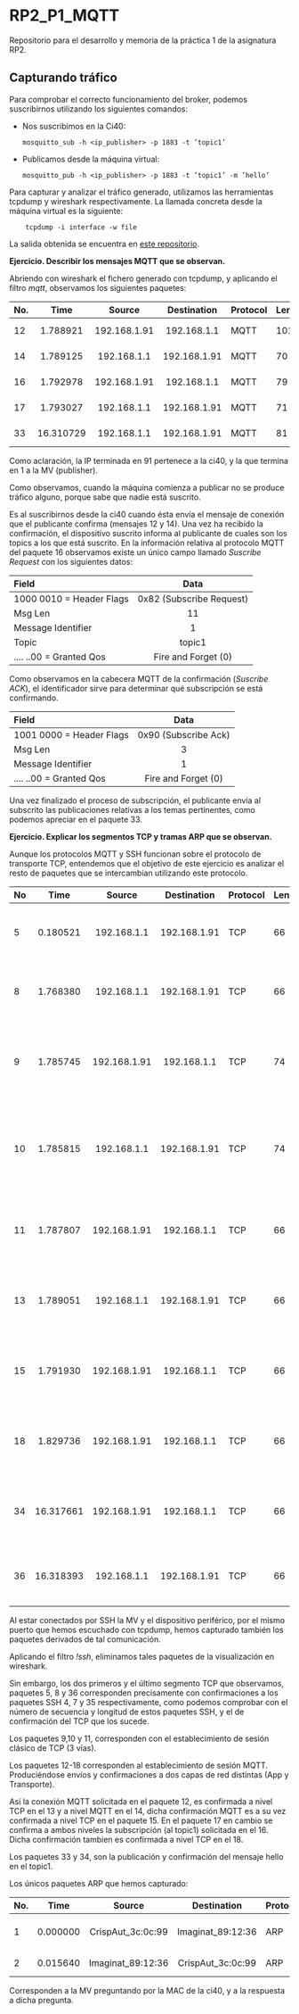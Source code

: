 # RP2_P1_MQTT

Repositorio para el desarrollo y memoria de la práctica 1 de la asignatura RP2.

##  Capturando tráfico

Para comprobar el correcto funcionamiento del broker, podemos suscribirnos utilizando los
siguientes comandos:

  * Nos suscribimos en la Ci40: 
  
        mosquitto_sub -h <ip_publisher> -p 1883 -t ’topic1’

  * Publicamos desde la máquina virtual: 
  
        mosquitto_pub -h <ip_publisher> -p 1883 -t ’topic1’ -m ’hello’
        
 Para capturar y analizar el tráfico generado, utilizamos las herramientas tcpdump y wireshark respectivamente. La llamada concreta desde la máquina virtual es la siguiente:
 
        tcpdump -i interface -w file
        
 La salida obtenida se encuentra en [este repositorio](https://github.com/softportal/Bin/blob/master/broker.out).
 
 **Ejercicio. Describir los mensajes MQTT que se observan.**  
 
 Abriendo con wireshark el fichero generado con tcpdump, y aplicando el filtro *mqtt*, observamos los siguientes paquetes:
 
 |No.|Time|Source|Destination|Protocol|Length|Info|
 |:--|:--:|:--:|:--:|:--|:--|:--:|
 12|1.788921|192.168.1.91|192.168.1.1|MQTT|101|Connect Command|
 14|1.789125|192.168.1.1|192.168.1.91|MQTT|70|Connect Ack|
 16|1.792978|192.168.1.91|192.168.1.1|MQTT|79|Subscribe Request|
 17|1.793027|192.168.1.1|192.168.1.91|MQTT|71|Subscribe Ack|
 33|16.310729|192.168.1.1|192.168.1.91|MQTT|81|Publish Message|
 
Como aclaración, la IP terminada en 91 pertenece a la ci40, y la que termina en 1 a la MV (publisher).
 
Como observamos, cuando la máquina comienza a publicar no se produce tráfico alguno, porque sabe que nadie está suscrito. 
 
Es al suscribirnos desde la ci40 cuando ésta envía el mensaje de conexión que el publicante confirma (mensajes 12 y 14). Una vez ha recibido la confirmación, el dispositivo suscrito informa al publicante de cuales son los topics a los que está suscrito. En la información relativa al protocolo MQTT del paquete 16 observamos existe un único campo llamado *Suscribe Request* con los siguientes datos:

|Field|Data|
|:--|:--:|
1000 0010 = Header Flags|0x82 (Subscribe Request)
Msg Len|11
Message Identifier|1
Topic|topic1
.... ..00 = Granted Qos|Fire and Forget (0)

Como observamos en la cabecera MQTT de la confirmación (*Suscribe ACK*), el identificador sirve para determinar qué subscripción se está confirmando.

|Field|Data|
|:--|:--:|
1001 0000 = Header Flags|0x90 (Subscribe Ack)
Msg Len|3
Message Identifier|1
.... ..00 = Granted Qos|Fire and Forget (0)

Una vez finalizado el proceso de subscripción, el publicante envía al subscrito las publicaciones relativas a los temas pertinentes, como podemos apreciar en el paquete 33.


**Ejercicio. Explicar los segmentos TCP y tramas ARP que se observan.**

Aunque los protocolos MQTT y SSH funcionan sobre el protocolo de transporte TCP, entendemos que el objetivo de este ejercicio es analizar el resto de paquetes que se intercambian utilizando este protocolo.

|No|Time|Source|Destination|Protocol|Length|Info|
|:--|:--:|:--:|:--:|:--|:--|:--:|
5|0.180521|192.168.1.1|192.168.1.91|TCP|66|50066 → 22 [ACK] Seq=53 Ack=117 Win=608 Len=0 TSval=718032781 TSecr=159417
8|1.768380|192.168.1.1|192.168.1.91|TCP|66|50066 → 22 [ACK] Seq=105 Ack=169 Win=608 Len=0 TSval=718033178 TSecr=159575
9|1.785745|192.168.1.91|192.168.1.1|TCP|74|34564 → 1883 [SYN] Seq=0 Win=29200 Len=0 MSS=1460 SACK_PERM=1 TSval=159577 TSecr=0 WS=256
10|1.785815|192.168.1.1|192.168.1.91|TCP|74|1883 → 34564 [SYN, ACK] Seq=0 Ack=1 Win=28960 Len=0 MSS=1460 SACK_PERM=1 TSval=718033181 TSecr=159577 WS=128
11|1.787807|192.168.1.91|192.168.1.1|TCP|66|34564 → 1883 [ACK] Seq=1 Ack=1 Win=29440 Len=0 TSval=159577 TSecr=718033181
13|1.789051|192.168.1.1|192.168.1.91|TCP|66|1883 → 34564 [ACK] Seq=1 Ack=36 Win=29056 Len=0 TSval=718033183 TSecr=159577
15|1.791930|192.168.1.91|192.168.1.1|TCP|66|34564 → 1883 [ACK] Seq=36 Ack=5 Win=29440 Len=0 TSval=159578 TSecr=718033183
18|1.829736|192.168.1.91|192.168.1.1|TCP|66|34564 → 1883 [ACK] Seq=49 Ack=10 Win=29440 Len=0 TSval=159582 TSecr=718033183
34|16.317661|192.168.1.91|192.168.1.1|TCP|66|34564 → 1883 [ACK] Seq=49 Ack=25 Win=29440 Len=0 TSval=161030 TSecr=718036813
36|16.318393|192.168.1.1|192.168.1.91|TCP|66|50066 → 22 [ACK] Seq=105 Ack=221 Win=608 Len=0 TSval=718036814 TSecr=161030

Al estar conectados por SSH la MV y el dispositivo periférico, por el mismo puerto que hemos escuchado con tcpdump, hemos capturado también los paquetes derivados de tal comunicación.

Aplicando el filtro *!ssh*, eliminamos tales paquetes de la visualización en wireshark.

Sin embargo, los dos primeros y el último segmento TCP que observamos, paquetes 5, 8 y 36 corresponden precisamente con confirmaciones a los paquetes SSH 4, 7 y 35 respectivamente, como podemos comprobar con el número de secuencia y longitud de estos paquetes SSH, y el de confirmación del TCP que los sucede.

Los paquetes 9,10 y 11, corresponden con el establecimiento de sesión clásico de TCP (3 vías).

Los paquetes 12-18 corresponden al establecimiento de sesión MQTT. Produciéndose envíos y confirmaciones a dos capas de red distintas (App y Transporte).

Así la conexión MQTT solicitada en el paquete 12, es confirmada a nivel TCP en el 13 y a nivel MQTT en el 14, dicha confirmación MQTT es a su vez confirmada a nivel TCP en el paquete 15. En el paquete 17 en cambio se confirma a ambos niveles la subscripción (al topic1) solicitada en el 16. Dicha confirmación tambien es confirmada a nivel TCP en el 18.

Los paquetes 33 y 34, son la publicación y confirmación del mensaje hello en el topic1.

Los únicos paquetes ARP que hemos capturado:

  |No.|Time|Source|Destination|Protocol|Length|Info|
  |:--|:--:|:--:|:--:|:--|:--|:--:|
  1|0.000000|CrispAut_3c:0c:99|Imaginat_89:12:36|ARP|42|Who has 192.168.1.91? Tell 192.168.1.1
  2|0.015640|Imaginat_89:12:36|CrispAut_3c:0c:99|ARP|60|192.168.1.91 is at 00:19:f5:89:12:36
  
Corresponden a la MV preguntando por la MAC de la ci40, y a la respuesta a dicha pregunta.









 
 
 
        
 
